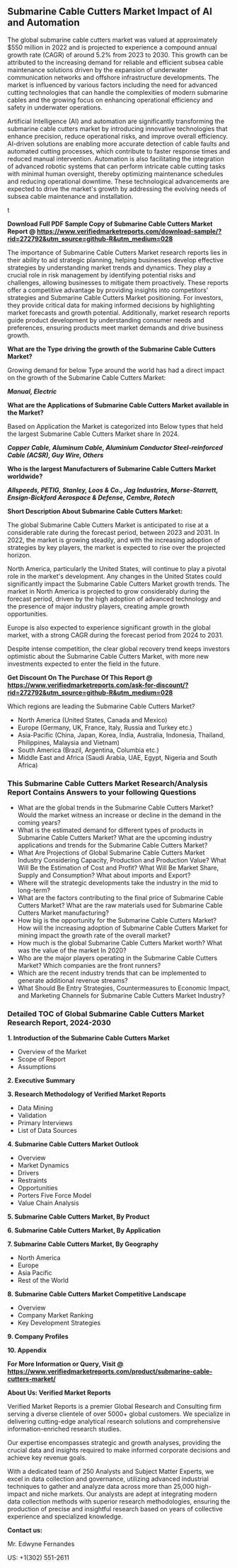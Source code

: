 <h2>Submarine Cable Cutters Market Impact of AI and Automation</h2><p>The global submarine cable cutters market was valued at approximately $550 million in 2022 and is projected to experience a compound annual growth rate (CAGR) of around 5.2% from 2023 to 2030. This growth can be attributed to the increasing demand for reliable and efficient subsea cable maintenance solutions driven by the expansion of underwater communication networks and offshore infrastructure developments. The market is influenced by various factors including the need for advanced cutting technologies that can handle the complexities of modern submarine cables and the growing focus on enhancing operational efficiency and safety in underwater operations.</p><p>Artificial Intelligence (AI) and automation are significantly transforming the submarine cable cutters market by introducing innovative technologies that enhance precision, reduce operational risks, and improve overall efficiency. AI-driven solutions are enabling more accurate detection of cable faults and automated cutting processes, which contribute to faster response times and reduced manual intervention. Automation is also facilitating the integration of advanced robotic systems that can perform intricate cable cutting tasks with minimal human oversight, thereby optimizing maintenance schedules and reducing operational downtime. These technological advancements are expected to drive the market's growth by addressing the evolving needs of subsea cable maintenance and installation.</p>t</p><p id="" class=""><strong>Download Full PDF Sample Copy of Submarine Cable Cutters Market Report @ <a href="https://www.verifiedmarketreports.com/download-sample/?rid=272792&utm_source=github-R&utm_medium=028" target="_blank">https://www.verifiedmarketreports.com/download-sample/?rid=272792&utm_source=github-R&utm_medium=028</a></strong></p><p>The importance of&nbsp;Submarine Cable Cutters Market research reports lies in their ability to aid strategic planning, helping businesses develop effective strategies by understanding market trends and dynamics. They play a crucial role in risk management by identifying potential risks and challenges, allowing businesses to mitigate them proactively. These reports offer a competitive advantage by providing insights into competitors' strategies and Submarine Cable Cutters Market positioning. For investors, they provide critical data for making informed decisions by highlighting market forecasts and growth potential. Additionally, market research reports guide product development by understanding consumer needs and preferences, ensuring products meet market demands and drive business growth.</p><p><strong>What are the&nbsp;Type driving the growth of the Submarine Cable Cutters Market?</strong></p><p id="" class="">Growing demand for below Type around the world has had a direct impact on the growth of the Submarine Cable Cutters Market:</p><em><strong>Manual, Electric</strong></em></p><strong>What are the&nbsp;Applications&nbsp;of Submarine Cable Cutters Market available in the Market?</strong></p><p id="" class="">Based on Application the Market is categorized into Below types that held the largest Submarine Cable Cutters Market share In 2024.</p><em><strong>Copper Cable, Aluminum Cable, Aluminium Conductor Steel-reinforced Cable (ACSR), Guy Wire, Others</strong></em></p><strong>Who is the largest Manufacturers of Submarine Cable Cutters Market worldwide?</strong></p><p><em><strong>Allspeeds, PETIG, Stanley, Loos & Co., Jag Industries, Morse-Starrett, Ensign-Bickford Aerospace & Defense, Cembre, Rotech</strong></em></p><p id="" class=""><strong>Short Description About Submarine Cable Cutters Market:</strong></p><p>The global Submarine Cable Cutters Market is anticipated to rise at a considerable rate during the forecast period, between 2023 and 2031. In 2022, the market is growing steadily, and with the increasing adoption of strategies by key players, the market is expected to rise over the projected horizon.</p><p>North America, particularly the United States, will continue to play a pivotal role in the market's development. Any changes in the United States could significantly impact the Submarine Cable Cutters Market growth trends. The market in North America is projected to grow considerably during the forecast period, driven by the high adoption of advanced technology and the presence of major industry players, creating ample growth opportunities.</p><p>Europe is also expected to experience significant growth in the global market, with a strong CAGR during the forecast period from 2024 to 2031.</p><p>Despite intense competition, the clear global recovery trend keeps investors optimistic about the Submarine Cable Cutters Market, with more new investments expected to enter the field in the future.</p><p id="" class=""><strong>Get Discount On The Purchase Of This Report @ <a href="https://www.verifiedmarketreports.com/ask-for-discount/?rid=272792&utm_source=github-R&utm_medium=028" target="_blank">https://www.verifiedmarketreports.com/ask-for-discount/?rid=272792&utm_source=github-R&utm_medium=028</a></strong></p>Which regions are leading the Submarine Cable Cutters Market?</p><ul><li>North America (United States, Canada and Mexico)</li><li>Europe (Germany, UK, France, Italy, Russia and Turkey etc.)</li><li>Asia-Pacific (China, Japan, Korea, India, Australia, Indonesia, Thailand, Philippines, Malaysia and Vietnam)</li><li>South America (Brazil, Argentina, Columbia etc.)</li><li>Middle East and Africa (Saudi Arabia, UAE, Egypt, Nigeria and South Africa)</li></ul><h3 id="" class="">This Submarine Cable Cutters Market Research/Analysis Report Contains Answers to your following Questions</h3><ul><li>What are the global trends in the Submarine Cable Cutters Market? Would the market witness an increase or decline in the demand in the coming years?</li><li>What is the estimated demand for different types of products in Submarine Cable Cutters Market? What are the upcoming industry applications and trends for the Submarine Cable Cutters Market?</li><li>What Are Projections of Global Submarine Cable Cutters Market Industry Considering Capacity, Production and Production Value? What Will Be the Estimation of Cost and Profit? What Will Be Market Share, Supply and Consumption? What about imports and Export?</li><li>Where will the strategic developments take the industry in the mid to long-term?</li><li>What are the factors contributing to the final price of Submarine Cable Cutters Market? What are the raw materials used for Submarine Cable Cutters Market manufacturing?</li><li>How big is the opportunity for the Submarine Cable Cutters Market? How will the increasing adoption of Submarine Cable Cutters Market for mining impact the growth rate of the overall market?</li><li>How much is the global Submarine Cable Cutters Market worth? What was the value of the market In 2020?</li><li>Who are the major players operating in the Submarine Cable Cutters Market? Which companies are the front runners?</li><li>Which are the recent industry trends that can be implemented to generate additional revenue streams?</li><li>What Should Be Entry Strategies, Countermeasures to Economic Impact, and Marketing Channels for Submarine Cable Cutters Market Industry?</li></ul><h3 id="" class="">Detailed TOC of Global Submarine Cable Cutters Market Research Report, 2024-2030</h3><p id="" class=""><strong>1. Introduction of the Submarine Cable Cutters Market</strong></p><ul><li>Overview of the Market</li><li>Scope of Report</li><li>Assumptions</li></ul><p id="" class=""><strong>2. Executive Summary</strong></p><p id="" class=""><strong>3. Research Methodology of Verified Market Reports</strong></p><ul><li>Data Mining</li><li>Validation</li><li>Primary Interviews</li><li>List of Data Sources</li></ul><p id="" class=""><strong>4. Submarine Cable Cutters Market Outlook</strong></p><ul><li>Overview</li><li>Market Dynamics</li><li>Drivers</li><li>Restraints</li><li>Opportunities</li><li>Porters Five Force Model</li><li>Value Chain Analysis</li></ul><p id="" class=""><strong>5. Submarine Cable Cutters Market, By Product</strong></p><p id="" class=""><strong>6. Submarine Cable Cutters Market, By Application</strong></p><p id="" class=""><strong>7. Submarine Cable Cutters Market, By Geography</strong></p><ul><li>North America</li><li>Europe</li><li>Asia Pacific</li><li>Rest of the World</li></ul><p id="" class=""><strong>8. Submarine Cable Cutters Market Competitive Landscape</strong></p><ul><li>Overview</li><li>Company Market Ranking</li><li>Key Development Strategies</li></ul><p id="" class=""><strong>9. Company Profiles</strong></p><p id="" class=""><strong>10. Appendix</strong></p><p id="" class=""><strong>For More Information or Query, Visit @ <a href="https://www.verifiedmarketreports.com/product/submarine-cable-cutters-market/" target="_blank">https://www.verifiedmarketreports.com/product/submarine-cable-cutters-market/</a></strong></p><p id="" class=""><strong>About Us: Verified Market Reports</strong></p><p id="" class="">Verified Market Reports is a premier Global Research and Consulting firm serving a diverse clientele of over 5000+ global customers. We specialize in delivering cutting-edge analytical research solutions and comprehensive information-enriched research studies.</p><p id="" class="">Our expertise encompasses strategic and growth analyses, providing the crucial data and insights required to make informed corporate decisions and achieve key revenue goals.</p><p id="" class="">With a dedicated team of 250 Analysts and Subject Matter Experts, we excel in data collection and governance, utilizing advanced industrial techniques to gather and analyze data across more than 25,000 high-impact and niche markets. Our analysts are adept at integrating modern data collection methods with superior research methodologies, ensuring the production of precise and insightful research based on years of collective experience and specialized knowledge.</p><p id="" class=""><strong>Contact us:</strong></p><p id="" class="">Mr. Edwyne Fernandes</p><p id="" class="">US: +1(302) 551-2611</p>